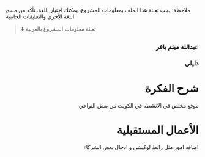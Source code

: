 
ملاحظة: يجب تعبئة هذا الملف بمعلومات المشروع، يمكنك اختيار اللغة. تأكد من مسح اللغة الأخرى والتعليقات الجانبية 
> ⬇️ تعبئة معلومات المشروع بالعربية  

<div dir="rtl">
  
###  عبدالله ميثم باقر


### دليلي


# شرح الفكرة
موقع مختص في الانشطه في الكويت من بعض النواحي


# الأعمال المستقبلية
  اضافه  امور مثل رابط لوكيشن  و ادخال بعض الشركاء 

</div>



